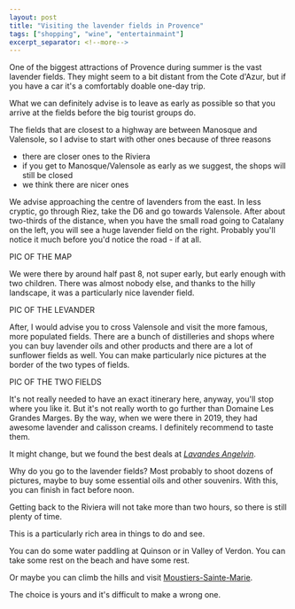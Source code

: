 ```yaml
---
layout: post
title: "Visiting the lavender fields in Provence"
tags: ["shopping", "wine", "entertainmaint"]
excerpt_separator: <!--more-->
---
```

One of the biggest attractions of Provence during summer is the vast lavender fields. They might seem to a bit distant from the Cote d'Azur, but if you have a car it's a comfortably doable one-day trip.

What we can definitely advise is to leave as early as possible so that you arrive at the fields before the big tourist groups do.

The fields that are closest to a highway are between Manosque and Valensole, so I advise to start with other ones because of three reasons
- there are closer ones to the Riviera
- if you get to Manosque/Valensole as early as we suggest, the shops will still be closed
- we think there are nicer ones

We advise approaching the centre of lavenders from the east. In less cryptic, go through Riez, take the D6 and go towards Valensole. After about two-thirds of the distance, when you have the small road going to Catalany on the left, you will see a huge lavender field on the right. Probably you'll notice it much before you'd notice the road - if at all.

PIC OF THE MAP

We were there by around half past 8, not super early, but early enough with two children. There was almost nobody else, and thanks to the hilly landscape, it was a particularly nice lavender field.

PIC OF THE LEVANDER

After, I would advise you to cross Valensole and visit the more famous, more populated fields. There are a bunch of distilleries and shops where you can buy lavender oils and other products and there are a lot of sunflower fields as well. You can make particularly nice pictures at the border of the two types of fields.

PIC OF THE TWO FIELDS

It's not really needed to have an exact itinerary here, anyway, you'll stop where you like it. But it's not really worth to go further than Domaine Les Grandes Marges. By the way, when we were there in 2019, they had awesome lavender and calisson creams. I definitely recommend to taste them.

It might change, but we found the best deals at [_Lavandes Angelvin_]([https://www.lavande-valensole.fr/).

Why do you go to the lavender fields? Most probably to shoot dozens of pictures, maybe to buy some essential oils and other souvenirs. With this, you can finish in fact before noon.

Getting back to the Riviera will not take more than two hours, so there is still plenty of time.

This is a particularly rich area in things to do and see.

You can do some water paddling at Quinson or in Valley of Verdon. You can take some rest on the beach and have some rest.

Or maybe you can climb the hills and visit [Moustiers-Sainte-Marie](https://www.moustiers.fr/en). 

The choice is yours and it's difficult to make a wrong one.
